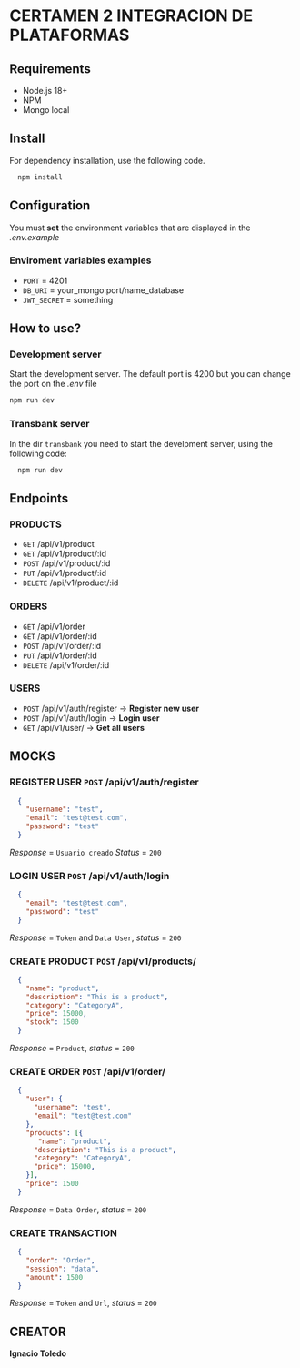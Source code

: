 # CERTAMEN 2 INTEGRACION DE PLATAFORMAS

## Requirements
- Node.js 18+
- NPM
- Mongo local

## Install
For dependency installation, use the following code.
```bash
  npm install
```
## Configuration
You must **set** the environment variables that are displayed in the _.env.example_

### Enviroment variables examples
- `PORT` = 4201
- `DB_URI` = your_mongo:port/name_database
- `JWT_SECRET` = something


## How to use?

### Development server
Start the development server. The default port is 4200 but you can change the port on the _.env_ file

```bash
npm run dev
```

### Transbank server
In the dir `transbank` you need to start the develpment server, using the following code:

```bash
  npm run dev
```

## Endpoints

### PRODUCTS
- `GET` /api/v1/product
- `GET` /api/v1/product/:id
- `POST` /api/v1/product/:id
- `PUT` /api/v1/product/:id
- `DELETE` /api/v1/product/:id

### ORDERS
- `GET` /api/v1/order
- `GET` /api/v1/order/:id
- `POST` /api/v1/order/:id
- `PUT` /api/v1/order/:id
- `DELETE` /api/v1/order/:id

### USERS
- `POST` /api/v1/auth/register  -> **Register new user**
- `POST` /api/v1/auth/login     -> **Login user**
- `GET` /api/v1/user/          -> **Get all users**

## MOCKS

### REGISTER USER `POST` /api/v1/auth/register

```json
  {
    "username": "test",
    "email": "test@test.com",
    "password": "test"
  }
```
*Response* = `Usuario creado`
*Status* = `200`

### LOGIN USER `POST` /api/v1/auth/login

```json
  {
    "email": "test@test.com",
    "password": "test"
  }
```

*Response* = `Token` and `Data User`,
*status* = `200`

### CREATE PRODUCT `POST` /api/v1/products/

```json
  {
    "name": "product",
    "description": "This is a product",
    "category": "CategoryA",
    "price": 15000,
    "stock": 1500
  }
```
*Response* = `Product`,
*status* = `200`

### CREATE ORDER `POST` /api/v1/order/

```json
  {
    "user": {
      "username": "test",
      "email": "test@test.com"
    },
    "products": [{
       "name": "product",
      "description": "This is a product",
      "category": "CategoryA",
      "price": 15000,
    }],
    "price": 1500
  }
```
*Response* = `Data Order`,
*status* = `200`

### CREATE TRANSACTION

```json
  {
    "order": "Order",
    "session": "data",
    "amount": 1500
  }
```
*Response* = `Token` and `Url`,
*status* = `200`

## CREATOR

**Ignacio Toledo**
